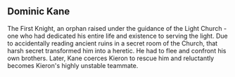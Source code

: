 ## Dominic Kane

The First Knight, an orphan raised under the guidance of the Light Church - one who had dedicated his entire life and existence to serving the light.
Due to accidentally reading ancient ruins in a secret room of the Church, that harsh secret transformed him into a heretic. He had to flee and confront his own brothers.
Later, Kane coerces Kieron to rescue him and reluctantly becomes Kieron's highly unstable teammate.
